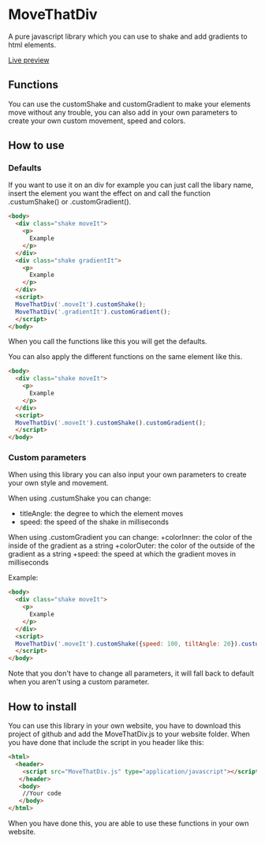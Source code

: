 # MoveThatDiv
A pure javascript library which you can use to shake and add gradients to html elements.

[Live preview](http://i318943.iris.fhict.nl/MoveThatDiv/)

## Functions
You can use the customShake and customGradient to make your elements move without any trouble, you can also add in your own parameters to create your own custom movement, speed and colors.

## How to use
### Defaults
If you want to use it on an div for example you can just call the libary name, insert the element you want the effect on and call the function .custumShake() or .customGradient().
```html
<body>
  <div class="shake moveIt">
    <p>
      Example
    </p>
  </div>
  <div class="shake gradientIt">
    <p>
      Example
    </p>
  </div>
  <script>
  MoveThatDiv('.moveIt').customShake();
  MoveThatDiv('.gradientIt').customGradient();
  </script>
</body>
```
When you call the functions like this you will get the defaults. 

You can also apply the different functions on the same element like this.
```html
<body>
  <div class="shake moveIt">
    <p>
      Example
    </p>
  </div>
  <script>
  MoveThatDiv('.moveIt').customShake().customGradient();
  </script>
</body>
```

### Custom parameters
When using this library you can also input your own parameters to create your own style and movement.

When using .custumShake you can change:
+ titleAngle: the degree to which the element moves
+ speed: the speed of the shake in milliseconds

When using .customGradient you can change:
+colorInner: the color of the inside of the gradient as a string
+colorOuter: the color of the outside of the gradient as a string
+speed: the speed at which the gradient moves in milliseconds

Example:
```html
<body>
  <div class="shake moveIt">
    <p>
      Example
    </p>
  </div>
  <script>
  MoveThatDiv('.moveIt').customShake({speed: 100, tiltAngle: 20}).customGradient({speed: 200});
  </script>
</body>
```
Note that you don't have to change all parameters, it will fall back to default when you aren't using a custom parameter.

## How to install
You can use this library in your own website, you have to download this project of github and add the MoveThatDiv.js to your website folder.
When you have done that include the script in you header like this:
```html
<html>
  <header>
    <script src="MoveThatDiv.js" type="application/javascript"></script>
   </header>
   <body>
    //Your code
   </body>
</html>
```

When you have done this, you are able to use these functions in your own website.
